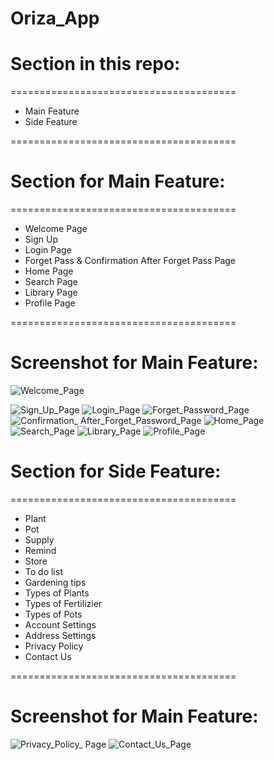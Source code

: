 # Oriza_App

# Section in this repo: 

=======================================
 - Main Feature 
 - Side Feature 
  
=======================================




# Section for Main Feature: 

=======================================
  - Welcome Page
  - Sign Up
  - Login Page
  - Forget Pass & Confirmation After Forget Pass Page
  - Home Page
  - Search Page
  - Library Page
  - Profile Page
  
=======================================




# Screenshot for Main Feature:


![Welcome_Page](https://user-images.githubusercontent.com/77261121/180609561-b551a624-a364-458a-ab0d-40a11bafa561.png)



![Sign_Up_Page](https://user-images.githubusercontent.com/77261121/180609588-6cb1671e-d3e6-4d0d-aa1e-9c4affb1eb21.png)   ![Login_Page](https://user-images.githubusercontent.com/77261121/180609595-894fe636-3fe1-4ba8-ad75-88be6227edf7.png)   ![Forget_Password_Page](https://user-images.githubusercontent.com/77261121/180609605-b1fc09db-2aad-4332-888e-31056826c6b5.jpg)   ![Confirmation_ After_Forget_Password_Page](https://user-images.githubusercontent.com/77261121/180609616-bf9be9bf-ceda-4111-89d2-b25d358c915f.jpg)   ![Home_Page](https://user-images.githubusercontent.com/77261121/180609623-d0992640-dd69-4531-8706-c4bddb8e8412.png)  ![Search_Page](https://user-images.githubusercontent.com/77261121/180609682-feebbdaf-918a-4d2f-bd13-c175773051dc.png)
![Library_Page](https://user-images.githubusercontent.com/77261121/180609708-7af6ebc2-0106-45db-91fd-065d20a8c8b1.png)  ![Profile_Page](https://user-images.githubusercontent.com/77261121/180610623-0724aef3-2cad-4397-8806-55371f251593.png) 


# Section for Side Feature: 

=======================================
 - Plant
 - Pot
 - Supply
 - Remind
 - Store
 - To do list
 - Gardening tips
 - Types of Plants
 - Types of Fertilizier
 - Types of Pots
 - Account Settings
 - Address Settings
 - Privacy Policy
 - Contact Us
 
=======================================




# Screenshot for Main Feature:



![Privacy_Policy_ Page](https://user-images.githubusercontent.com/77261121/180610812-a3e1ee94-5476-4179-9b0f-0f856f2c7f49.png)  ![Contact_Us_Page](https://user-images.githubusercontent.com/77261121/180610823-835f2474-820f-4fe1-b38b-835f7a413b28.png)
